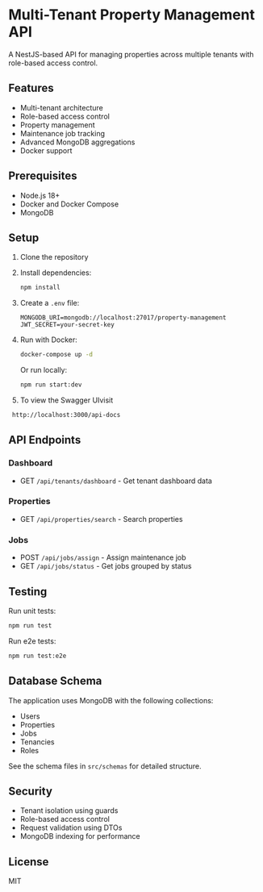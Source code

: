 # Multi-Tenant Property Management API

A NestJS-based API for managing properties across multiple tenants with role-based access control.

## Features

- Multi-tenant architecture
- Role-based access control
- Property management
- Maintenance job tracking
- Advanced MongoDB aggregations
- Docker support

## Prerequisites

- Node.js 18+
- Docker and Docker Compose
- MongoDB

## Setup

1. Clone the repository
2. Install dependencies:

   ```bash
   npm install
   ```

3. Create a `.env` file:

   ```
   MONGODB_URI=mongodb://localhost:27017/property-management
   JWT_SECRET=your-secret-key
   ```

4. Run with Docker:

   ```bash
   docker-compose up -d
   ```

   Or run locally:

   ```bash
   npm run start:dev
   ```

5. To view the Swagger UIvisit

```bash
 http://localhost:3000/api-docs
```

## API Endpoints

### Dashboard

- GET `/api/tenants/dashboard` - Get tenant dashboard data

### Properties

- GET `/api/properties/search` - Search properties

### Jobs

- POST `/api/jobs/assign` - Assign maintenance job
- GET `/api/jobs/status` - Get jobs grouped by status

## Testing

Run unit tests:

```bash
npm run test
```

Run e2e tests:

```bash
npm run test:e2e
```

## Database Schema

The application uses MongoDB with the following collections:

- Users
- Properties
- Jobs
- Tenancies
- Roles

See the schema files in `src/schemas` for detailed structure.

## Security

- Tenant isolation using guards
- Role-based access control
- Request validation using DTOs
- MongoDB indexing for performance

## License

MIT
